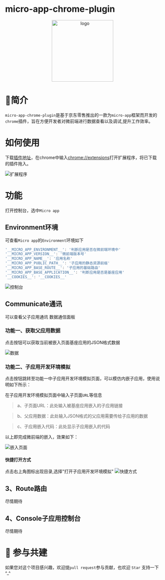 # micro-app-chrome-plugin

<p align="center">
  <a href="https://micro-zoe.github.io/micro-app/">
    <img src="https://zeroing.jd.com/micro-app/media/logo.png" alt="logo" width="200"/>
  </a>
</p>

# 📖简介
`micro-app-chrome-plugin`是基于京东零售推出的一款为`micro-app`框架而开发的`chrome`插件，旨在方便开发者对微前端进行数据查看以及调试,提升工作效率。

# 如何使用

下载[插件地址](https://github.com/micro-zoe/micro-app-chrome-plugin/raw/master/micro-app-chrome-plugin.zip)，在chrome中输入[chrome://extensions](chrome://extensions)打开扩展程序，将已下载的插件拖入。

![扩展程序](https://img12.360buyimg.com/imagetools/jfs/t1/119438/16/38287/53001/646b50e3F9012f2e8/3bba9844bbb1431b.png)

# 功能
打开控制台，选中`Micro app`

## Environment环境

可查看`Micro app`的`Environment`环境如下

```js
'__MICRO_APP_ENVIRONMENT__': '判断应用是否在微前端环境中'
'__MICRO_APP_VERSION__': '微前端版本号'
'__MICRO_APP_NAME__': '应用名称'
'__MICRO_APP_PUBLIC_PATH__': '子应用的静态资源前缀'
'__MICRO_APP_BASE_ROUTE__': '子应用的基础路由'
'__MICRO_APP_BASE_APPLICATION__': '判断应用是否是基座应用'
'__COOKIES__': '__COOKIES__'
```

![控制台](https://img14.360buyimg.com/imagetools/jfs/t1/217345/15/29583/184968/646b510eF5f040425/35b1cd5c1c6f3d23.png)

## Communicate通讯
可以查看父子应用通讯
数据通信面板

### 功能一、获取父应用数据
点击按钮可以获取当前被嵌入页面基座应用的JSON格式数据

![数据](https://img10.360buyimg.com/imagetools/jfs/t1/134890/5/32341/56354/646b517cFaebd60c3/0b84ff7b8af46b3f.png)


### 功能二、子应用开发环境模拟
点击按钮跳转至功能一中子应用开发环境模拟页面，可以模仿内嵌子应用，使用说明如下所示：

在子应用开发环境模拟页面中输入子页面`URL`等信息

> a、子页面URL：此处输入被基座应用嵌入的子应用链接

> b、父应用数据：此处输入JSON格式的父应用需要传给子应用的数据

> c、子应用嵌入代码：此处显示子应用嵌入的代码


以上即完成微前端的嵌入，效果如下：

![嵌入页面](https://img10.360buyimg.com/imagetools/jfs/t1/34172/26/15026/142590/646b51afF00535320/d9d0fd6c7b1590cb.png)

#### 快捷打开方式
点击右上角图标出现目录,选择"打开子应用开发环境模拟"
![快捷方式](https://img12.360buyimg.com/imagetools/jfs/t1/99019/19/29391/10185/646b51dfF326dcc6c/04273f1a3daf9f9d.png)

## 3、Route路由
尽情期待

## 4、Console子应用控制台
尽情期待

# 🤝 参与共建
如果您对这个项目感兴趣，欢迎提`pull request`参与贡献，也欢迎 `Star` 支持一下 ^_^


